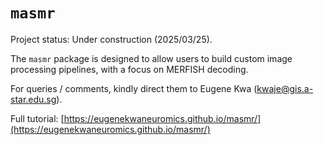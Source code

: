 # `masmr`

Project status: Under construction (2025/03/25).

The `masmr` package is designed to allow users to build custom image processing pipelines, with a focus on MERFISH decoding.

For queries / comments, kindly direct them to Eugene Kwa (<kwaje@gis.a-star.edu.sg>). 

Full tutorial: [https://eugenekwaneuromics.github.io/masmr/](https://eugenekwaneuromics.github.io/masmr/)
